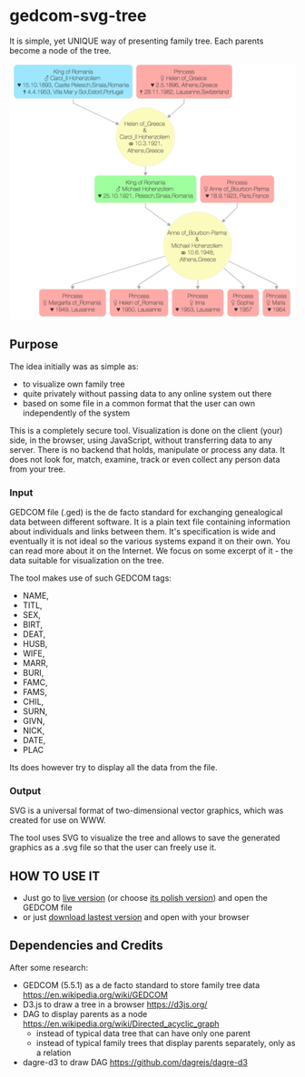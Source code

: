 # gedcom-svg-tree
It is simple, yet UNIQUE way of presenting family tree. Each parents become a node of the tree.

![](img/vertical.png)

## Purpose
The idea initially was as simple as:
- to visualize own family tree
- quite privately without passing data to any online system out there
- based on some file in a common format that the user can own independently of the system

This is a completely secure tool. Visualization is done on the client (your) side, in the browser, using JavaScript, without transferring data to any server.
There is no backend that holds, manipulate or process any data. It does not look for, match, examine, track or even collect any person data from your tree.

### Input
GEDCOM file (.ged) is the de facto standard for exchanging genealogical data between different software. It is a plain text file containing information
about individuals and links between them. It's specification is wide and eventually it is not ideal so the various systems expand it on their own.
You can read more about it on the Internet. We focus on some excerpt of it - the data suitable for visualization on the tree.

The tool makes use of such GEDCOM tags:
- NAME,
- TITL,
- SEX,
- BIRT,
- DEAT,
- HUSB,
- WIFE,
- MARR,
- BURI,
- FAMC,
- FAMS,
- CHIL,
- SURN,
- GIVN,
- NICK,
- DATE,
- PLAC

Its does however try to display all the data from the file.

### Output
SVG is a universal format of two-dimensional vector graphics, which was created for use on WWW.

The tool uses SVG to visualize the tree and allows to save the generated graphics as a .svg file so that the user can freely use it.

## HOW TO USE IT
- Just go to [live version](https://ameros.github.io/gedcom-svg-tree/) (or choose [its polish version](https://ameros.github.io/gedcom-svg-tree/?lang=pl)) and open the GEDCOM file
- or just [download lastest version](https://github.com/ameros/gedcom-svg-tree/releases/latest) and open with your browser

## Dependencies and Credits
After some research:
- GEDCOM (5.5.1) as a de facto standard to store family tree data https://en.wikipedia.org/wiki/GEDCOM
- D3.js to draw a tree in a browser https://d3js.org/
- DAG to display parents as a node https://en.wikipedia.org/wiki/Directed_acyclic_graph
    - instead of typical data tree that can have only one parent
    - instead of typical family trees that display parents separately, only as a relation 
- dagre-d3 to draw DAG https://github.com/dagrejs/dagre-d3
